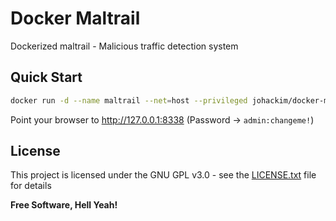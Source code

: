# Docker Maltrail

Dockerized maltrail - Malicious traffic detection system

## Quick Start

```bash
docker run -d --name maltrail --net=host --privileged johackim/docker-maltrail
```

Point your browser to http://127.0.0.1:8338 (Password -> `admin:changeme!`)

## License

This project is licensed under the GNU GPL v3.0 - see the [LICENSE.txt](https://raw.githubusercontent.com/ethibox/ethibox/master/LICENSE.txt) file for details

**Free Software, Hell Yeah!**
